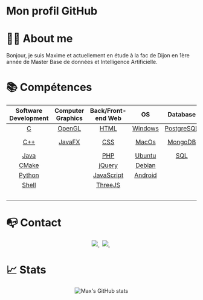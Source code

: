 # Mon profil GitHub

# 👨‍🚀 About me

Bonjour, je suis Maxime et actuellement en étude à la fac de Dijon en 1ère année de Master Base de données et Intelligence Artificielle.

# 📚 Compétences


<table align="center">
	<thead>
		<tr>
			<th colspan="1"><b>Software Development</b></th>
			<th colspan="1"><b>Computer Graphics</b></th>
			<th colspan="1"><b>Back/Front-end Web</b></th>
			<th colspan="1"><b>OS</b></th>
			<th colspan="1"><b>Database</b></th>
			<th colspan="2"><b>Software</b></th>
		</tr>
	</thead>
	<tbody>
		<tr>
			<td align="center"><a href="https://en.wikipedia.org/wiki/C_(programming_language)">C</a></td>
			<td align="center"><a href="https://www.opengl.org/">OpenGL</a></td>
			<td align="center"><a href="https://en.wikipedia.org/wiki/HTML">HTML</a></td>
			<td align="center"><a href="https://www.microsoft.com/fr-fr/windows">Windows</a></td>
            		<td align="center"><a href="https://www.postgresql.org/">PostgreSQL</a></td>
			<td align="center"><a href="https://www.jetbrains.com/">JetBrains</a></td>
			<td align="center"><a href="https://git-scm.com/">Git</a></td>
		</tr>
		<tr>
			<td align="center"><a href="https://en.wikipedia.org/wiki/C%2B%2B">C++</a></td>
			<td align="center"><a href="https://openjfx.io/">JavaFX</a></td>
			<td align="center"><a href="https://en.wikipedia.org/wiki/CSS">CSS</a></td>
			<td align="center"><a href="https://www.apple.com/fr/macos">MacOs</a></td>
			<td align="center"><a href="https://www.mongodb.com/">MongoDB</a></td>
			<td align="center"><a href="https://developer.android.com/studio">Android Studio</a></td>
			<td align="center"><a href="https://github.com/">GitHub</a></td>
		</tr>
		<tr>
			<td align="center"><a href="https://www.java.com/">Java</a></td>
			<td align="center"><a href=""></a></td>
			<td align="center"><a href="https://www.php.net/">PHP</a></td>
			<td align="center"><a href="https://ubuntu.com/">Ubuntu</a></td>
			<td align="center"><a href="https://en.wikipedia.org/wiki/SQL">SQL</a></td>
			<td align="center"><a href="https://www.arduino.cc/">Arduino</a></td>
			<td align="center"><a href=""></a></td>
		</tr>
		<tr>
			<td align="center"><a href="https://cmake.org/">CMake</a></td>
			<td align="center"><a href=""></a></td>
			<td align="center"><a href="https://jquery.com/">jQuery</a></td>
			<td align="center"><a href="https://www.debian.org/">Debian</a></td>
			<td align="center"><a href=""></a></td>
			<td align="center"><a href="https://code.visualstudio.com/">VSCode</a></td>
			<td align="center"><a href=""></a></td>
		</tr>
		<tr>
			<td align="center"><a href="https://www.python.org/">Python</a></td>
			<td align="center"><a href=""></a></td>
			<td align="center"><a href="https://developer.mozilla.org/fr/docs/Web/JavaScript">JavaScript</a></td>
			<td align="center"><a href="https://www.android.com/">Android</a></td>
			<td align="center"><a href=""></a></td>
			<td align="center"><a href="https://www.docker.com/">Docker</a></td>
			<td align="center"><a href=""></a></td>
		</tr>
		<tr>
			<td align="center"><a href="https://fr.wikipedia.org/wiki/Shell_Unix">Shell</a></td>
			<td align="center"><a href=""></a></td>
			<td align="center"><a href="https://threejs.org/">ThreeJS</a></td>
			<td align="center"><a href=""></a></td>
			<td align="center"><a href=""></a></td>
			<td align="center"><a href="https://www.oracle.com/">Oracle</a></td>
			<td align="center"><a href=""></a></td>
		</tr>
		<tr>
			<td align="center"><a href=""></a></td>
			<td align="center"><a href=""></a></td>
			<td align="center"><a href=""></a></td>
			<td align="center"><a href=""></a></td>
			<td align="center"><a href=""></a></td>
			<td align="center"><a href="https://www.atlassian.com/software/jira">JIRA</a></td>
			<td align="center"><a href=""></a></td>
		</tr>
	</tbody>
</table>

# 📭 Contact

<p align="center">
	<a href="https://www.linkedin.com/in/maxime-colliat-6561a1235/">
		<img src="https://img.shields.io/badge/-LINKEDIN-0077B5?style=for-the-badge&logo=linkedin&logoColor=white">
	</a>	
	<span>&nbsp;</span>
	<a href="mailto:mcolliat21@gmail.com">
		<img src="https://img.shields.io/badge/-GMAIL-D14836?style=for-the-badge&logo=gmail&logoColor=white">
	</a>
	<span>&nbsp;</span>	
</p>

# 📈 Stats

<div align="center">
  <p align="center">
    <img src="https://github-readme-stats.vercel.app/api?username=Maxime-Cllt&show_icons=true" alt="Max's GitHub stats">
  </p>
</div>

